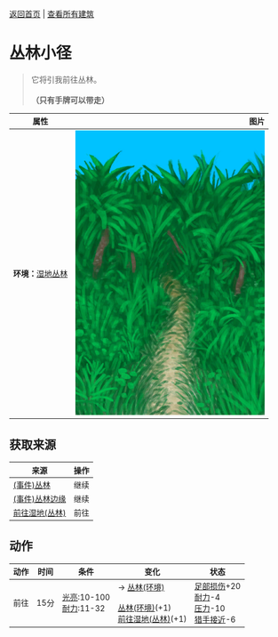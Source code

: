 [返回首页](index.md)   |  [查看所有建筑](building.md)
# 丛林小径  
> 它将引我前往丛林。<br><br><b>（只有手牌可以带走）</b>  
  
  属性  |   图片   
 ----  |  ----:   
 **环境：**[湿地丛林](Wetlands.md)  |  ![](Sprite/JunglePath.png)   
  
## 获取来源  
来源  |  操作  
----  |  ----  
[(事件)丛林](Event_JungleFound.md)  |  继续  
[(事件)丛林边缘](Event_JungleFoundFromWetlands.md)  |  继续  
[前往湿地(丛林)](Path_JungleToWetlands.md)  |  前往  
## 动作  
动作  |  时间  |  条件  |  变化  |  状态  
----  |  ----  |  ----  |  ----  |  ----  
前往  |  15分  |  [光亮](Light.md):10-100<br>[耐力](Stamina.md):11-32  |  → [丛林(环境)](Env_Jungle.md)<br><br>[丛林(环境)](Env_Jungle.md)(+1)<br>[前往湿地(丛林)](Path_JungleToWetlands.md)(+1)  |  [足部损伤](FootDamage.md)+20<br>[耐力](Stamina.md)-4<br>[压力](Stress.md)-10<br>[猎手接近](HuntersProximity.md)-6  
